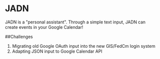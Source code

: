 # JADN
 
JADN is a "personal assistant". Through a simple text input, JADN can create events in your Google Calendar!

##Challenges
1) Migrating old Google OAuth input into the new GIS/FedCm login system
2) Adapting JSON input to Google Calendar API
   
